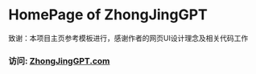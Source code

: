 # HomePage of ZhongJingGPT
致谢：本项目主页参考模板进行，感谢作者的网页UI设计理念及相关代码工作



### 访问: [ZhongJingGPT.com](https://zhongjinggpt.github.io)



